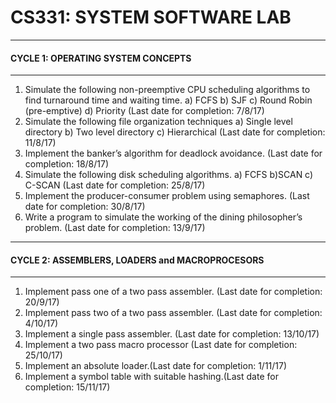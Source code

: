# CS331: SYSTEM SOFTWARE LAB

---------------------------------------
#### CYCLE 1: OPERATING SYSTEM CONCEPTS
---------------------------------------
1. Simulate the following non-preemptive CPU scheduling algorithms to find turnaround time and
waiting time. a) FCFS b) SJF c) Round Robin (pre-emptive) d) Priority
(Last date for completion: 7/8/17)
2. Simulate the following file organization techniques a) Single level directory b) Two level directory c)
Hierarchical (Last date for completion: 11/8/17)
3. Implement the banker’s algorithm for deadlock avoidance. (Last date for completion: 18/8/17)
4. Simulate the following disk scheduling algorithms. a) FCFS b)SCAN c) C-SCAN
(Last date for completion: 25/8/17)
5. Implement the producer-consumer problem using semaphores. (Last date for completion: 30/8/17)
6. Write a program to simulate the working of the dining philosopher’s problem.
(Last date for completion: 13/9/17)

--------------------------------------------
#### CYCLE 2: ASSEMBLERS, LOADERS and MACROPROCESORS
--------------------------------------------

1. Implement pass one of a two pass assembler. (Last date for completion: 20/9/17)
2. Implement pass two of a two pass assembler. (Last date for completion: 4/10/17)
3. Implement a single pass assembler. (Last date for completion: 13/10/17)
4. Implement a two pass macro processor (Last date for completion: 25/10/17)
5. Implement an absolute loader.(Last date for completion: 1/11/17)
6. Implement a symbol table with suitable hashing.(Last date for completion: 15/11/17)
